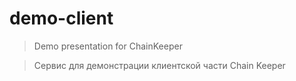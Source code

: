 # demo-client
>Demo presentation for ChainKeeper 

>Сервис для демонстрации клиентской части Chain Keeper

